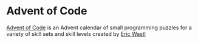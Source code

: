 # Advent of Code

<a href="https://adventofcode.com/" target="_blank">Advent of Code</a> is an Advent calendar of small programming puzzles for a variety of skill sets and skill levels created by 
<a href="http://was.tl/" target="_blank">Eric Wastl</a>
